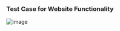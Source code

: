 ### Test Case for Website Functionality

![image](https://user-images.githubusercontent.com/103220318/163633652-f5dd09ef-a757-4dea-97db-869ecf9cd974.png)

### 
